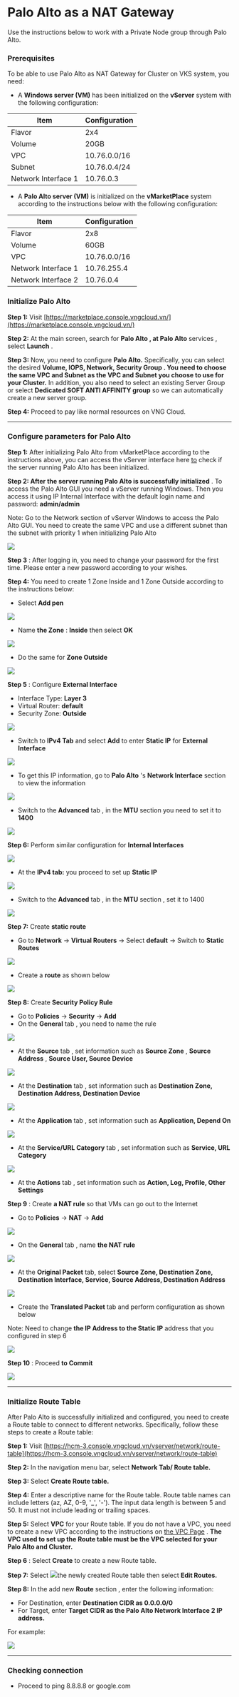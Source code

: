 # Palo Alto as a NAT Gateway

Use the instructions below to work with a Private Node group through Palo Alto.

### Prerequisites <a href="#dieu-kien-can" id="dieu-kien-can"></a>

To be able to use Palo Alto as NAT Gateway for Cluster on VKS system, you need:

* A **Windows server (VM)** has been initialized on the **vServer** system with the following configuration:

| Item                | Configuration |
| ------------------- | ------------- |
| Flavor              | 2x4           |
| Volume              | 20GB          |
| VPC                 | 10.76.0.0/16  |
| Subnet              | 10.76.0.4/24  |
| Network Interface 1 | 10.76.0.3     |

* A **Palo Alto server (VM)** is initialized on the **vMarketPlace** system according to the instructions below with the following configuration:

| Item                | Configuration |
| ------------------- | ------------- |
| Flavor              | 2x8           |
| Volume              | 60GB          |
| VPC                 | 10.76.0.0/16  |
| Network Interface 1 | 10.76.255.4   |
| Network Interface 2 | 10.76.0.4     |

### Initialize Palo Alto <a href="#toc165621057" id="toc165621057"></a>

**Step 1:** Visit [https://marketplace.console.vngcloud.vn/](https://marketplace.console.vngcloud.vn/)

**Step 2:** At the main screen, search for **Palo Alto , at Palo Alto** services , select **Launch** .

**Step 3:** Now, you need to configure **Palo Alto.** Specifically, you can select the desired **Volume, IOPS, Network, Security Group . You need to choose the same VPC and Subnet as the VPC and Subnet you choose to use for your Cluster.** In addition, you also need to select an existing Server Group or select **Dedicated SOFT ANTI AFFINITY group** so we can automatically create a new server group.

**Step 4:** Proceed to pay like normal resources on VNG Cloud.

***

### Configure parameters for Palo Alto <a href="#toc165621058" id="toc165621058"></a>

**Step 1:** After initializing Palo Alto from vMarketPlace according to the instructions above, you can access the vServer interface here [to](https://hcm-3.console.vngcloud.vn/vserver/v-server/cloud-server) check if the server running Palo Alto has been initialized.

**Step 2: After the server running Palo Alto is successfully initialized** . To access the Palo Alto GUI you need a vServer running Windows. Then you access it using IP Internal Interface with the default login name and password: **admin/admin**

Note: Go to the Network section of vServer Windows to access the Palo Alto GUI. You need to create the same VPC and use a different subnet than the subnet with priority 1 when initializing Palo Alto

![](https://docs.vngcloud.vn/\~gitbook/image?url=https%3A%2F%2Fgithub.com%2Fvngcloud%2Fdocs%2Fblob%2Fmain%2FEnglish%2F.gitbook%2Fassets%2F3%2520%281%29.png\&width=768\&dpr=4\&quality=100\&sign=22583bd2\&sv=1)

**Step 3** : After logging in, you need to change your password for the first time. Please enter a new password according to your wishes.

**Step 4:** You need to create 1 Zone Inside and 1 Zone Outside according to the instructions below:

* Select **Add pen**

![](https://docs.vngcloud.vn/\~gitbook/image?url=https%3A%2F%2Fgithub.com%2Fvngcloud%2Fdocs%2Fblob%2Fmain%2FEnglish%2F.gitbook%2Fassets%2F4%2520%281%29.png\&width=768\&dpr=4\&quality=100\&sign=54f22251\&sv=1)

* Name **the Zone** : **Inside** then select **OK**

![](https://docs.vngcloud.vn/\~gitbook/image?url=https%3A%2F%2Fgithub.com%2Fvngcloud%2Fdocs%2Fblob%2Fmain%2FEnglish%2F.gitbook%2Fassets%2F5%2520%281%29.png\&width=768\&dpr=4\&quality=100\&sign=7a4cb488\&sv=1)

* Do the same for **Zone Outside**

![](https://docs.vngcloud.vn/\~gitbook/image?url=https%3A%2F%2Fgithub.com%2Fvngcloud%2Fdocs%2Fblob%2Fmain%2FEnglish%2F.gitbook%2Fassets%2F6%2520%281%29.png\&width=768\&dpr=4\&quality=100\&sign=38d93427\&sv=1)

**Step 5** : Configure **External Interface**

* Interface Type: **Layer 3**
* Virtual Router: **default**
* Security Zone: **Outside**

![](https://docs.vngcloud.vn/\~gitbook/image?url=https%3A%2F%2Fgithub.com%2Fvngcloud%2Fdocs%2Fblob%2Fmain%2FEnglish%2F.gitbook%2Fassets%2F7%2520%281%29.png\&width=768\&dpr=4\&quality=100\&sign=5920afc6\&sv=1)

* Switch to **IPv4 Tab** and select **Add** to enter **Static IP** for **External Interface**

![](https://docs.vngcloud.vn/\~gitbook/image?url=https%3A%2F%2Fgithub.com%2Fvngcloud%2Fdocs%2Fblob%2Fmain%2FEnglish%2F.gitbook%2Fassets%2F8.png\&width=768\&dpr=4\&quality=100\&sign=1a486112\&sv=1)

* To get this IP information, go to **Palo Alto** 's **Network Interface** section to view the information

![](https://docs.vngcloud.vn/\~gitbook/image?url=https%3A%2F%2Fgithub.com%2Fvngcloud%2Fdocs%2Fblob%2Fmain%2FEnglish%2F.gitbook%2Fassets%2F9.png\&width=768\&dpr=4\&quality=100\&sign=545a180b\&sv=1)

* Switch to the **Advanced** tab , in the **MTU** section you need to set it to **1400**

![](https://docs.vngcloud.vn/\~gitbook/image?url=https%3A%2F%2Fgithub.com%2Fvngcloud%2Fdocs%2Fblob%2Fmain%2FEnglish%2F.gitbook%2Fassets%2F10.png\&width=768\&dpr=4\&quality=100\&sign=246ea00f\&sv=1)

**Step 6:** Perform similar configuration for **Internal Interfaces**

![](https://docs.vngcloud.vn/\~gitbook/image?url=https%3A%2F%2Fgithub.com%2Fvngcloud%2Fdocs%2Fblob%2Fmain%2FEnglish%2F.gitbook%2Fassets%2F11.png\&width=768\&dpr=4\&quality=100\&sign=f8152556\&sv=1)

* At the **IPv4 tab:** you proceed to set up **Static IP**

![](https://docs.vngcloud.vn/\~gitbook/image?url=https%3A%2F%2Fgithub.com%2Fvngcloud%2Fdocs%2Fblob%2Fmain%2FEnglish%2F.gitbook%2Fassets%2F12.png\&width=768\&dpr=4\&quality=100\&sign=52419b31\&sv=1)

* Switch to the **Advanced** tab , in the **MTU** section , set it to 1400

![](https://docs.vngcloud.vn/\~gitbook/image?url=https%3A%2F%2Fgithub.com%2Fvngcloud%2Fdocs%2Fblob%2Fmain%2FEnglish%2F.gitbook%2Fassets%2F13.png\&width=768\&dpr=4\&quality=100\&sign=fa9cf8f8\&sv=1)

**Step 7:** Create **static route**

* Go to **Network** -> **Virtual Routers** -> Select **default** -> Switch to **Static Routes**

![](https://docs.vngcloud.vn/\~gitbook/image?url=https%3A%2F%2Fgithub.com%2Fvngcloud%2Fdocs%2Fblob%2Fmain%2FEnglish%2F.gitbook%2Fassets%2F14.png\&width=768\&dpr=4\&quality=100\&sign=82b0bfc3\&sv=1)

* Create a **route** as shown below

![](https://docs.vngcloud.vn/\~gitbook/image?url=https%3A%2F%2Fgithub.com%2Fvngcloud%2Fdocs%2Fblob%2Fmain%2FEnglish%2F.gitbook%2Fassets%2F15.png\&width=768\&dpr=4\&quality=100\&sign=463fabaa\&sv=1)

**Step 8:** Create **Security Policy Rule**

* Go to **Policies** -> **Security** -> **Add**
* On the **General** tab , you need to name the rule

![](https://docs.vngcloud.vn/\~gitbook/image?url=https%3A%2F%2Fgithub.com%2Fvngcloud%2Fdocs%2Fblob%2Fmain%2FEnglish%2F.gitbook%2Fassets%2F16.png\&width=768\&dpr=4\&quality=100\&sign=57cbbb25\&sv=1)

* At the **Source** tab , set information such as **Source Zone** , **Source Address** , **Source User, Source Device**

![](https://docs.vngcloud.vn/\~gitbook/image?url=https%3A%2F%2Fgithub.com%2Fvngcloud%2Fdocs%2Fblob%2Fmain%2FEnglish%2F.gitbook%2Fassets%2F17.png\&width=768\&dpr=4\&quality=100\&sign=c887edbc\&sv=1)

* At the **Destination** tab , set information such as **Destination Zone, Destination Address, Destination Device**

![](https://docs.vngcloud.vn/\~gitbook/image?url=https%3A%2F%2Fgithub.com%2Fvngcloud%2Fdocs%2Fblob%2Fmain%2FEnglish%2F.gitbook%2Fassets%2F18.png\&width=768\&dpr=4\&quality=100\&sign=dfafb617\&sv=1)

* At the **Application** tab , set information such as **Application, Depend On**

![](https://docs.vngcloud.vn/\~gitbook/image?url=https%3A%2F%2Fgithub.com%2Fvngcloud%2Fdocs%2Fblob%2Fmain%2FEnglish%2F.gitbook%2Fassets%2F19.png\&width=768\&dpr=4\&quality=100\&sign=d8384a1e\&sv=1)

* At the **Service/URL Category** tab , set information such as **Service, URL Category**

![](https://docs.vngcloud.vn/\~gitbook/image?url=https%3A%2F%2Fgithub.com%2Fvngcloud%2Fdocs%2Fblob%2Fmain%2FEnglish%2F.gitbook%2Fassets%2F20.png\&width=768\&dpr=4\&quality=100\&sign=c64de03a\&sv=1)

* At the **Actions** tab , set information such as **Action, Log, Profile, Other Settings**

**Step 9** : Create **a NAT rule** so that VMs can go out to the Internet

* Go to **Policies** -> **NAT** -> **Add**

![](https://docs.vngcloud.vn/\~gitbook/image?url=https%3A%2F%2F1985221522-files.gitbook.io%2F%7E%2Ffiles%2Fv0%2Fb%2Fgitbook-x-prod.appspot.com%2Fo%2Fspaces%252F7rE7M1L7GYcwQzNGd0aB%252Fuploads%252Fgit-blob-d34e711b6b3fa0d758cc77f0c470d2c8c5465b0b%252F1.png%3Falt%3Dmedia\&width=768\&dpr=4\&quality=100\&sign=c7f2da58\&sv=1)

* On the **General** tab , name **the NAT rule**

![](https://docs.vngcloud.vn/\~gitbook/image?url=https%3A%2F%2F1985221522-files.gitbook.io%2F%7E%2Ffiles%2Fv0%2Fb%2Fgitbook-x-prod.appspot.com%2Fo%2Fspaces%252F7rE7M1L7GYcwQzNGd0aB%252Fuploads%252Fgit-blob-62814b880ed26021a79b49040b9e4833b6dd1b64%252F2.png%3Falt%3Dmedia\&width=768\&dpr=4\&quality=100\&sign=324a9aec\&sv=1)

* At the **Original Packet** tab, select **Source Zone, Destination Zone, Destination Interface, Service, Source Address, Destination Address**

![](https://docs.vngcloud.vn/\~gitbook/image?url=https%3A%2F%2Fgithub.com%2Fvngcloud%2Fdocs%2Fblob%2Fmain%2FEnglish%2F.gitbook%2Fassets%2F3.png\&width=768\&dpr=4\&quality=100\&sign=9cc73b65\&sv=1)

* Create the **Translated Packet** tab and perform configuration as shown below

Note: Need to change **the IP Address to the Static IP** address that you configured in step 6

![](https://docs.vngcloud.vn/\~gitbook/image?url=https%3A%2F%2Fgithub.com%2Fvngcloud%2Fdocs%2Fblob%2Fmain%2FEnglish%2F.gitbook%2Fassets%2F4.png\&width=768\&dpr=4\&quality=100\&sign=9bd19b96\&sv=1)

**Step 10** : Proceed **to Commit**

![](https://docs.vngcloud.vn/\~gitbook/image?url=https%3A%2F%2Fgithub.com%2Fvngcloud%2Fdocs%2Fblob%2Fmain%2FEnglish%2F.gitbook%2Fassets%2F5.png\&width=768\&dpr=4\&quality=100\&sign=5058084f\&sv=1)

***

### Initialize Route Table <a href="#khoitaomotpublicclustervoiprivatenodegroup-khoitaoroutetable" id="khoitaomotpublicclustervoiprivatenodegroup-khoitaoroutetable"></a>

After Palo Alto is successfully initialized and configured, you need to create a Route table to connect to different networks. Specifically, follow these steps to create a Route table:

**Step 1:** Visit [https://hcm-3.console.vngcloud.vn/vserver/network/route-table](https://hcm-3.console.vngcloud.vn/vserver/network/route-table)

**Step 2:** In the navigation menu bar, select **Network Tab/ Route table.**

**Step 3:** Select **Create Route table.**

**Step 4:** Enter a descriptive name for the Route table. Route table names can include letters (az, AZ, 0-9, '\_', '-'). The input data length is between 5 and 50. It must not include leading or trailing spaces.

**Step 5:** Select **VPC** for your Route table. If you do not have a VPC, you need to create a new VPC according to the instructions on [the VPC Page](https://docs.vngcloud.vn/pages/viewpage.action?pageId=49648039) . **The VPC used to set up the Route table must be the VPC selected for your Palo Alto and Cluster.**

**Step 6** : Select **Create** to create a new Route table.

**Step 7:** Select ![](https://docs.vngcloud.vn/\~gitbook/image?url=https%3A%2F%2Fdocs-admin.vngcloud.vn%2Fdownload%2Fthumbnails%2F73762068%2Fimage2024-4-16\_15-40-3.png%3Fversion%3D1%26modificationDate%3D1713256805000%26api%3Dv2\&width=40\&dpr=4\&quality=100\&sign=7bf6e57b\&sv=1)the newly created Route table then select **Edit Routes.**

**Step 8:** In the add new **Route** section , enter the following information:

* For Destination, enter **Destination CIDR as 0.0.0.0/0**
* For Target, enter **Target CIDR as the Palo Alto Network Interface 2 IP address.**

For example:

![](https://docs.vngcloud.vn/\~gitbook/image?url=https%3A%2F%2F1985221522-files.gitbook.io%2F%7E%2Ffiles%2Fv0%2Fb%2Fgitbook-x-prod.appspot.com%2Fo%2Fspaces%252F7rE7M1L7GYcwQzNGd0aB%252Fuploads%252Fgit-blob-f2ce363bb830cb7e3607f230606d1987bc481d93%252Fimage.png%3Falt%3Dmedia\&width=768\&dpr=4\&quality=100\&sign=2d80b393\&sv=1)

***

### **Checking connection** <a href="#kiem-tra-ket-noi" id="kiem-tra-ket-noi"></a>

* Proceed to ping 8.8.8.8 or google.com
